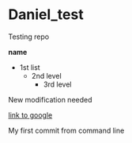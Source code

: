 # Daniel_test
Testing repo

**name**
- 1st list
  - 2nd level
    - 3rd level  

New modification needed 

[link to google](http://www.google.com)

My first commit from command line
